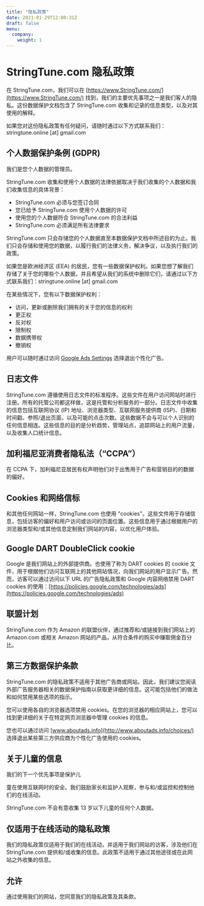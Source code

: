 ```yaml
---
title: "隐私政策"
date: 2021-01-29T12:00:31Z
draft: false
menu:
  company:
    weight: 1
---
```


# StringTune.com 隐私政策

在 StringTune.com，我们可以在 [https://www.StringTune.com/](https://www.StringTune.com/) 找到，我们的主要优先事项之一是我们客人的隐私。这份数据保护文档包含了 StringTune.com 收集和记录的信息类型，以及对其使用的解释。

如果您对这份隐私政策有任何疑问，请随时通过以下方式联系我们：stringtune.online [at] gmail.com

## 个人数据保护条例 (GDPR)

我们是您个人数据的管理员。

StringTune.com 收集和使用个人数据的法律依据取决于我们收集的个人数据和我们收集信息的具体背景：

- StringTune.com 必须与您签订合同
- 您已给予 StringTune.com 使用个人数据的许可
- 使用您的个人数据符合 StringTune.com 的合法利益
- StringTune.com 必须满足所有法律要求

StringTune.com 只会存储您的个人数据直至本数据保护文档中所述目的为止。我们只会存储和使用您的数据，以履行我们的法律义务，解决争议，以及执行我们的政策。

如果您是欧洲经济区 (EEA) 的居民，您有一些数据保护权利。如果您想了解我们存储了关于您的哪些个人数据，并且希望从我们的系统中删除它们，请通过以下方式联系我们：stringtune.online [at] gmail.com

在某些情况下，您有以下数据保护权利：

- 访问，更新或删除我们拥有的关于您的信息的权利
- 更正权
- 反对权
- 限制权
- 数据携带权
- 撤销权

用户可以随时通过访问 [Google Ads Settings](https://www.google.com/settings/ads) 选择退出个性化广告。

## 日志文件

StringTune.com 遵循使用日志文件的标准程序。这些文件在用户访问网站时进行注册。所有的托管公司都这样做，这是托管和分析服务的一部分。日志文件中收集的信息包括互联网协议 (IP) 地址、浏览器类型、互联网服务提供商 (ISP)、日期和时间戳、参照/退出页面，以及可能的点击次数。这些数据不会与可以个人识别的任何信息相连。这些信息的目的是分析趋势，管理站点，追踪网站上的用户流量，以及收集人口统计信息。

## 加利福尼亚消费者隐私法（“CCPA”）

在 CCPA 下，加利福尼亚居民有权声明他们对于出售用于广告和营销目的的数据的偏好。

## Cookies 和网络信标

和其他任何网站一样，StringTune.com 也使用 "cookies"。这些文件用于存储信息，包括访客的偏好和用户访问或访问的页面位置。这些信息用于通过根据用户的浏览器类型和/或其他信息定制我们网站的内容，以优化用户体验。

## Google DART DoubleClick cookie

Google 是我们网站上的外部提供商。也使用了称为 DART cookies 的 cookie 文件，用于根据他们访问互联网上的其他网站情况，向我们网站的用户显示广告。然而，访客可以通过访问以下 URL 的广告隐私政策和 Google 内容网络禁用 DART cookies 的使用：[https://policies.google.com/technologies/ads](https://policies.google.com/technologies/ads)

## 联盟计划

StringTune.com 作为 Amazon 的联盟伙伴，通过推荐和/或链接到我们网站上的 Amazon.com 或相关 Amazon 网站的产品，从符合条件的购买中赚取佣金百分比。

## 第三方数据保护条款

StringTune.com 的隐私政策不适用于其他广告商或网站。因此，我们建议您阅读外部广告服务器相关的数据保护指南以获取更详细的信息。这可能包括他们的做法和如何禁用某些选项的指示。

您可以使用各自的浏览器选项禁用 cookies。在您的浏览器的相应网站上，您可以找到更详细的关于在特定网页浏览器中管理 cookies 的信息。

您也可以通过访问 [www.aboutads.info](http://www.aboutads.info/choices/) 选择退出某些第三方供应商为个性化广告使用的 cookies。

## 关于儿童的信息

我们的下一个优先事项是保护儿

童在使用互联网时的安全。我们鼓励家长和监护人观察，参与和/或监控和控制他们的在线活动。

StringTune.com 不会有意收集 13 岁以下儿童的任何个人数据。

## 仅适用于在线活动的隐私政策

我们的隐私政策仅适用于我们的在线活动，并适用于我们网站的访客，涉及他们在 StringTune.com 提供和/或收集的信息。此政策不适用于通过其他途径或在此网站之外收集的信息。

## 允许

通过使用我们的网站，您同意我们的隐私政策及其条款。
